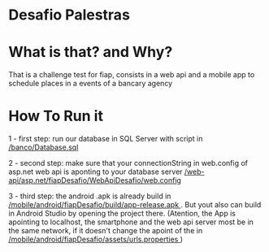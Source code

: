 # Desafio Palestras

# What is that? and Why?

That is a challenge test for fiap, consists in a web api and a mobile app to schedule places in a events of a bancary agency


# How To Run it

1 - first step: run our database in SQL Server with script in <a href=""> /banco/Database.sql </a>

2 - second step: make sure that your connectionString in web.config of asp.net web api is aponting to your database server <a href=""> /web-api/asp.net/fiapDesafio/WebApiDesafio/web.config </a>

3 - third step: the android .apk is already build in <a href=""> /mobile/android/fiapDesafio/build/app-release.apk </a>. But yout also can build in Android Studio by opening the project there.
(Atention, the App is apointing to localhost, the smartphone and the web api server most be in the same network, if it doesn't change the apoint of the in  <a href=""> /mobile/android/fiapDesafio/assets/urls.properties </a>)
